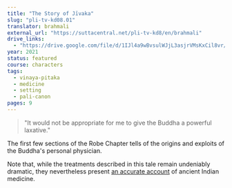 ```yaml
---
title: "The Story of Jīvaka"
slug: "pli-tv-kd08.01"
translator: brahmali
external_url: "https://suttacentral.net/pli-tv-kd8/en/brahmali"
drive_links:
  - "https://drive.google.com/file/d/1IJl4a9wBvsulWJjL3asjrVMsKxCil8vr/view?usp=drivesdk"
year: 2021
status: featured
course: characters
tags:
  - vinaya-pitaka
  - medicine
  - setting
  - pali-canon
pages: 9
---
```


> "It would not be appropriate for me to give the Buddha a powerful laxative."

The first few sections of the Robe Chapter tells of the origins and exploits of the Buddha's personal physician.

Note that, while the treatments described in this tale remain undeniably dramatic, they nevertheless present [an accurate account](/content/articles/jivaka-and-ayurveda_zysk-kenneth) of ancient Indian medicine.

